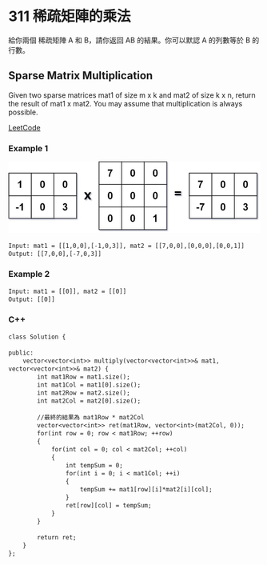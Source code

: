 # 311 稀疏矩陣的乘法

給你兩個 稀疏矩陣 A 和 B，請你返回 AB 的結果。你可以默認 A 的列數等於 B 的行數。

## Sparse Matrix Multiplication

Given two sparse matrices mat1 of size m x k and mat2 of size k x n, return the result of mat1 x mat2. You may assume that multiplication is always possible.

[LeetCode](https://leetcode-cn.com/problems/sparse-matrix-multiplication/)

### Example 1

<img src = "img/311.jpg" width = "560"/>

```
Input: mat1 = [[1,0,0],[-1,0,3]], mat2 = [[7,0,0],[0,0,0],[0,0,1]]
Output: [[7,0,0],[-7,0,3]]
```

### Example 2

```
Input: mat1 = [[0]], mat2 = [[0]]
Output: [[0]]
```

### C++ 

```
class Solution {

public:
    vector<vector<int>> multiply(vector<vector<int>>& mat1, vector<vector<int>>& mat2) {
        int mat1Row = mat1.size();
        int mat1Col = mat1[0].size();
        int mat2Row = mat2.size();
        int mat2Col = mat2[0].size();

        //最終的結果為 mat1Row * mat2Col
        vector<vector<int>> ret(mat1Row, vector<int>(mat2Col, 0));
        for(int row = 0; row < mat1Row; ++row)
        {
            for(int col = 0; col < mat2Col; ++col)
            {
                int tempSum = 0;
                for(int i = 0; i < mat1Col; ++i)
                {
                    tempSum += mat1[row][i]*mat2[i][col];
                }
                ret[row][col] = tempSum;
            }
        }

        return ret;
    }
};
```
